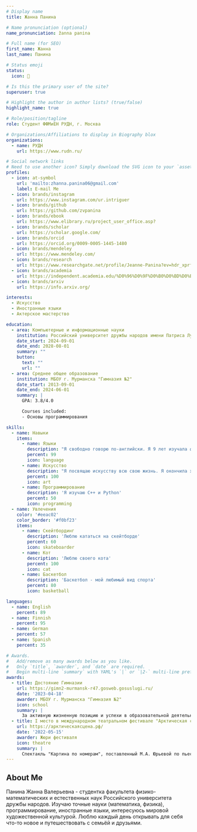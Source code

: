 ```yaml
---
# Display name
title: Жанна Панина

# Name pronunciation (optional)
name_pronunciation: žanna panina

# Full name (for SEO)
first_name: Жанна
last_name: Панина

# Status emoji
status:
  icon: 🦋

# Is this the primary user of the site?
superuser: true

# Highlight the author in author lists? (true/false)
highlight_name: true

# Role/position/tagline
role: Студент ФФМиЕН РУДН, г. Москва

# Organizations/Affiliations to display in Biography blox
organizations:
  - name: РУДН 
    url: https://www.rudn.ru/

# Social network links
# Need to use another icon? Simply download the SVG icon to your `assets/media/icons/` folder.
profiles:
  - icon: at-symbol
    url: 'mailto:zhanna.panina06@gmail.com'
    label: E-mail Me
  - icon: brands/instagram
    url: https://www.instagram.com/ur.intriguer
  - icon: brands/github
    url: https://github.com/zvpanina
  - icon: brands/ebook
    url: https://www.elibrary.ru/project_user_office.asp?
  - icon: brands/scholar
    url: https://scholar.google.com/
  - icon: brands/orcid
    url: https://orcid.org/0009-0005-1445-1480
  - icon: brands/mendeley
    url: https://www.mendeley.com/
  - icon: brands/research
    url: https://www.researchgate.net/profile/Jeanne-Panina?ev=hdr_xprf
  - icon: brands/academia
    url: https://independent.academia.edu/%D0%96%D0%9F%D0%B0%D0%BD%D0%B8%D0%BD%D0%B0
  - icon: brands/arxiv
    url: https://info.arxiv.org/

interests:
  - Искусство
  - Иностранные языки
  - Актерское мастерство

education:
  - area: Компьютерные и информационные науки
    institution: Российский университет дружбы народов имени Патриса Лумумбы
    date_start: 2024-09-01
    date_end: 2028-08-01
    summary: ""
    button:
      text: ""
      url: ""
  - area: Среднее общее образование
    institution: МБОУ г. Мурманска "Гимназия №2"
    date_start: 2013-09-01
    date_end: 2024-06-01
    summary: |
      GPA: 3.8/4.0

      Courses included:
      - Основы программирования

skills:
  - name: Навыки
    items:
      - name: Языки
        description: "Я свободно говорю по-английски. Я 9 лет изучала финский, чтобы поступить в университет в Хельсинки. В школе я также успешно изучала немецкий, а этой осенью начала изучать испанский."
        percent: 99
        icon: language
      - name: Искусство
        description: "Я посвящаю искусству всю свою жизнь. Я окончила художественную и театральную школу "
        percent: 100
        icon: art 
      - name: Программирование
        description: 'Я изучаю C++ и Python'
        percent: 50
        icon: programming
  - name: Увлечения
    color: '#eeac02'
    color_border: '#f0bf23'
    items:
      - name: Скейтбординг
        description: 'Люблю кататься на скейтборде'
        percent: 60
        icon: skateboarder
      - name: Кот
        description: 'Люблю своего кота'
        percent: 100
        icon: cat
      - name: Баскетбол
        description: 'Баскетбол - мой любимый вид спорта'
        percent: 80
        icon: basketball

languages:
  - name: English
    percent: 89
  - name: Finnish
    percent: 95
  - name: German
    percent: 57
  - name: Spanish
    percent: 35

# Awards.
#   Add/remove as many awards below as you like.
#   Only `title`, `awarder`, and `date` are required.
#   Begin multi-line `summary` with YAML's `|` or `|2-` multi-line prefix and indent 2 spaces below.
awards:
  - title: Достояние Гимназии
    url: https://gimn2-murmansk-r47.gosweb.gosuslugi.ru/
    date: '2023-04-18'
    awarder: МБОУ г. Мурманска "Гимназия №2"
    icon: school
    summary: |
      За активную жизненную позицию и успехи в образовательной деятельности удостоена звания Достояния гимназии.
  - title: I место в международном театральном фестивале "Арктическая сцена"
    url: https://арктическаясцена.рф/
    date: '2022-05-15'
    awarder: Жюри фестиваля 
    icon: theatre
    summary: |
      Спектакль "Картина по номерам", поставленный М.А. Юрьевой по пьесе Е.И. Крынжиной, в котором я принимала участие, занял I место на фестивале.
---
```


## About Me

Панина Жанна Валерьевна - студентка факультета физико-математических и естественных наук Российского университета дружбы народов. Изучаю точные науки (математика, физика), программирование, иностранные языки, интересуюсь мировой художественной культурой. Люблю каждый день открывать для себя что-то новое и путешествовать с семьёй и друзьями.
